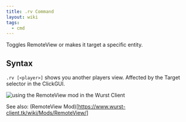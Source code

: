 ```yaml
---
title: .rv Command
layout: wiki
tags:
  - cmd
---
```

Toggles RemoteView or makes it target a specific entity.

## Syntax
`.rv [<player>]` shows you another players view. Affected by the Target selector in the ClickGUI.

![using the RemoteView mod in the Wurst Client](https://cloud.githubusercontent.com/assets/10100202/8334345/b59f4cde-1a97-11e5-945e-d2de694c69c9.png)

See also: (RemoteView Mod)[https://www.wurst-client.tk/wiki/Mods/RemoteView/]
